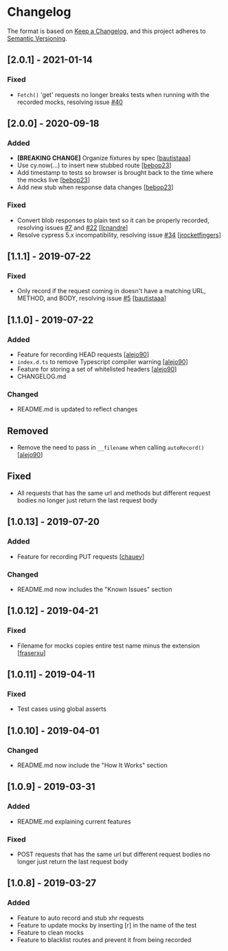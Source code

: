 # Changelog
The format is based on [Keep a Changelog](https://keepachangelog.com/en/1.0.0/),
and this project adheres to [Semantic Versioning](https://semver.org/spec/v2.0.0.html).

## [2.0.1] - 2021-01-14
### Fixed
- `Fetch()` 'get' requests no longer breaks tests when running with the recorded mocks, resolving issue [#40](https://github.com/Nanciee/cypress-autorecord/issues/40)

## [2.0.0] - 2020-09-18

### Added
- __[BREAKING CHANGE]__ Organize fixtures by spec [[bautistaaa](https://github.com/bautistaaa)]
- Use cy.now(...) to insert new stubbed route [[bebop23](https://github.com/bebop23)]
- Add timestamp to tests so browser is brought back to the time where the mocks live [[bebop23](https://github.com/bebop23)]
- Add new stub when response data changes [[bebop23](https://github.com/bebop23)]
### Fixed
- Convert blob responses to plain text so it can be properly recorded, resolving issues [#7](https://github.com/Nanciee/cypress-autorecord/issues/7) and [#22](https://github.com/Nanciee/cypress-autorecord/issues/22) [[lcnandre](https://github.com/lcnandre)]
- Resolve cypress 5.x incompatibility, resolving issue [#34](https://github.com/Nanciee/cypress-autorecord/issues/34) [[jrocketfingers](https://github.com/jrocketfingers)]

## [1.1.1] - 2019-07-22
### Fixed
- Only record if the request coming in doesn't have a matching URL, METHOD, and BODY, resolving issue [#5](https://github.com/Nanciee/cypress-autorecord/issues/5) [[bautistaaa](https://github.com/bautistaaa)]

## [1.1.0] - 2019-07-22
### Added
- Feature for recording HEAD requests [[alejo90](https://github.com/alejo90)]
- `index.d.ts` to remove Typescript compiler warning [[alejo90](https://github.com/alejo90)]
- Feature for storing a set of whitelisted headers [[alejo90](https://github.com/alejo90)]
- CHANGELOG.md
### Changed
- README.md is updated to reflect changes
## Removed
- Remove the need to pass in `__filename` when calling `autoRecord()` [[alejo90](https://github.com/alejo90)]
## Fixed
- All requests that has the same url and methods but different request bodies no longer just return the last request body

## [1.0.13] - 2019-07-20
### Added
- Feature for recording PUT requests [[chauey](https://github.com/chauey)]
### Changed
- README.md now includes the "Known Issues" section

## [1.0.12] - 2019-04-21
### Fixed
- Filename for mocks copies entire test name minus the extension [[fraserxu](https://github.com/fraserxu)]

## [1.0.11] - 2019-04-11
### Fixed
- Test cases using global asserts

## [1.0.10] - 2019-04-01
### Changed
- README.md now include the "How It Works" section

## [1.0.9] - 2019-03-31
### Added
- README.md explaining current features
### Fixed
- POST requests that has the same url but different request bodies no longer just return the last request body 

## [1.0.8] - 2019-03-27
### Added
- Feature to auto record and stub xhr requests
- Feature to update mocks by inserting [r] in the name of the test
- Feature to clean mocks
- Feature to blacklist routes and prevent it from being recorded


